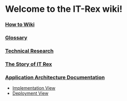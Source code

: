# Welcome to the IT-Rex wiki!

### [How to Wiki](./How-To-Wiki)

### [Glossary](./Glossary)

### [Technical Research](./Technical-Research)

### [The Story of IT Rex](./The-Story-of-IT-Rex)

### [Application Architecture Documentation](./Application-Architecture-Documentation)
* [Implementation View](./Application-Architecture-Documentation--Implementation-View)
* [Deployment View](./Application-Architecture-Documentation--Deployment.View)
